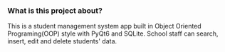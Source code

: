 ### What is this project about?
This is a student management system app built in Object Oriented Programing(OOP) style with PyQt6 and SQLite.
School staff can search, insert, edit and delete students' data.




